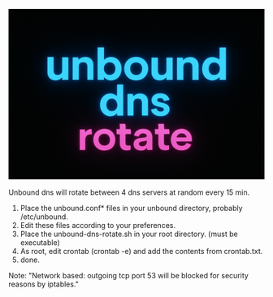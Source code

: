 ![Screenshot](https://github.com/sprokkel78/unbound-dns-rotate/blob/main/title.png)

Unbound dns will rotate between 4 dns servers at random every 15 min.

1. Place the unbound.conf* files in your unbound directory, probably /etc/unbound.
2. Edit these files according to your preferences.
3. Place the unbound-dns-rotate.sh in your root directory. (must be executable)
4. As root, edit crontab (crontab -e) and add the contents from crontab.txt.
5. done.

Note: "Network based: outgoing tcp port 53 will be blocked for security reasons by iptables."
